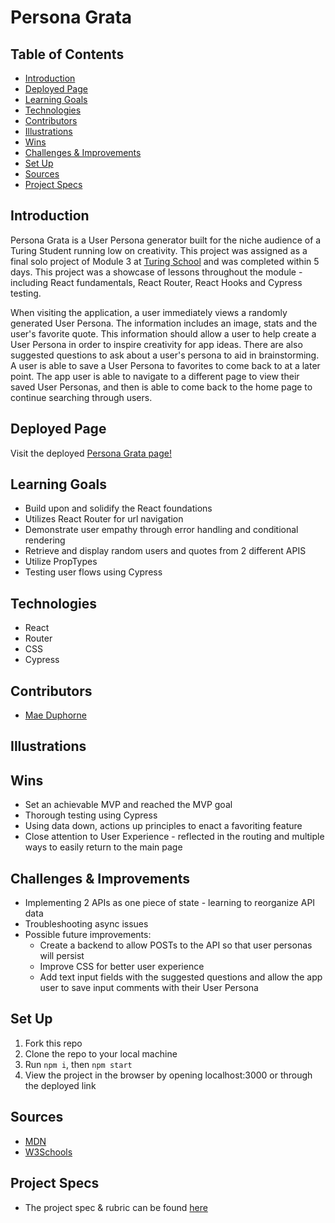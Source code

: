 # Persona Grata

## Table of Contents
  - [Introduction](#Introduction)
  - [Deployed Page](#Deployed-Page)
  - [Learning Goals](#Learning-Goals)
  - [Technologies](#Technologies)
  - [Contributors](#Contributors)
  - [Illustrations](#Illustrations)
  - [Wins](#Wins)
  - [Challenges & Improvements](#Challenges-&-Improvements)
  - [Set Up](#Set-Up)
  - [Sources](#Sources)
  - [Project Specs](#Project-Specs)

## Introduction

Persona Grata is a User Persona generator built for the niche audience of a Turing Student running low on creativity. This project was assigned as a final solo project of Module 3 at [Turing School](turing.edu) and was completed within 5 days. This project was a showcase of lessons throughout the module - including React fundamentals, React Router, React Hooks and Cypress testing.

When visiting the application, a user immediately views a randomly generated User Persona. The information includes an image, stats and the user's favorite quote. This information should allow a user to help create a User Persona in order to inspire creativity for app ideas. There are also suggested questions to ask about a user's persona to aid in brainstorming. A user is able to save a User Persona to favorites to come back to at a later point. The app user is able to navigate to a different page to view their saved User Personas, and then is able to come back to the home page to continue searching through users.

## Deployed Page

Visit the deployed [Persona Grata page!]()

## Learning Goals

- Build upon and solidify the React foundations
- Utilizes React Router for url navigation
- Demonstrate user empathy through error handling and conditional rendering
- Retrieve and display random users and quotes from 2 different APIS
- Utilize PropTypes
- Testing user flows using Cypress

## Technologies
  - React
  - Router
  - CSS
  - Cypress

## Contributors
  - [Mae Duphorne](https://github.com/maeduphorne)

## Illustrations

<!-- ![App](https://media.giphy.com/media/fiAsrxOydWYlzl4cJl/giphy.gif)   -->

## Wins
  - Set an achievable MVP and reached the MVP goal
  - Thorough testing using Cypress
  - Using data down, actions up principles to enact a favoriting feature
  - Close attention to User Experience - reflected in the routing and multiple ways to easily return to the main page

## Challenges & Improvements
  - Implementing 2 APIs as one piece of state - learning to reorganize API data
  - Troubleshooting async issues
  - Possible future improvements:
    - Create a backend to allow POSTs to the API so that user personas will persist
    - Improve CSS for better user experience
    - Add text input fields with the suggested questions and allow the app user to save input comments with their User Persona

## Set Up

1. Fork this repo  
2. Clone the repo to your local machine   
3. Run `npm i`, then `npm start`
4. View the project in the browser by opening localhost:3000 or through the deployed link

## Sources
  - [MDN](http://developer.mozilla.org/en-US/)
  - [W3Schools](https://www.w3schools.com/)

## Project Specs
  - The project spec & rubric can be found [here](https://frontend.turing.edu/projects/module-3/showcase.html)
